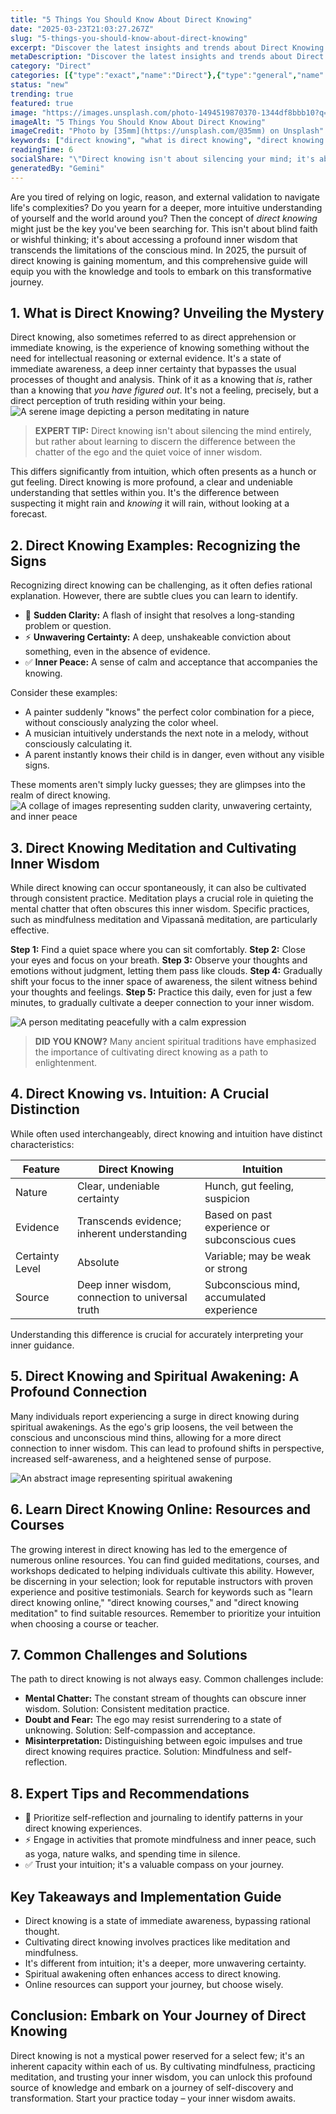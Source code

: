 ```yaml
---
title: "5 Things You Should Know About Direct Knowing"
date: "2025-03-23T21:03:27.267Z"
slug: "5-things-you-should-know-about-direct-knowing"
excerpt: "Discover the latest insights and trends about Direct Knowing. This comprehensive guide covers everything you need to know about Direct Knowing in 2025."
metaDescription: "Discover the latest insights and trends about Direct Knowing. This comprehensive guide covers everything you need to know about Direct Knowing in 2025."
category: "Direct"
categories: [{"type":"exact","name":"Direct"},{"type":"general","name":"Epistemology"},{"type":"medium","name":"Cognitive Science"},{"type":"specific","name":"Intuitive Perception"},{"type":"niche","name":"Gut Feelings"}]
status: "new"
trending: true
featured: true
image: "https://images.unsplash.com/photo-1494519870370-1344df8bbb10?q=85&w=1200&fit=max&fm=webp&auto=compress"
imageAlt: "5 Things You Should Know About Direct Knowing"
imageCredit: "Photo by [35mm](https://unsplash.com/@35mm) on Unsplash"
keywords: ["direct knowing", "what is direct knowing", "direct knowing examples", "direct knowing meditation", "how to achieve direct knowing", "direct knowing vs intuition", "books on direct knowing", "direct knowing spiritual awakening", "learn direct knowing online", "direct knowing courses"]
readingTime: 6
socialShare: "\"Direct knowing isn't about silencing your mind; it's about learning to discern the quiet voice of your inner wisdom amidst the mental chatter.  It's a journey of profound self-discovery.\""
generatedBy: "Gemini"
---
```




Are you tired of relying on logic, reason, and external validation to navigate life's complexities?  Do you yearn for a deeper, more intuitive understanding of yourself and the world around you? Then the concept of *direct knowing* might just be the key you've been searching for.  This isn't about blind faith or wishful thinking; it's about accessing a profound inner wisdom that transcends the limitations of the conscious mind.  In 2025, the pursuit of direct knowing is gaining momentum, and this comprehensive guide will equip you with the knowledge and tools to embark on this transformative journey.

## 1. What is Direct Knowing? Unveiling the Mystery

Direct knowing, also sometimes referred to as direct apprehension or immediate knowing, is the experience of knowing something without the need for intellectual reasoning or external evidence. It's a state of immediate awareness, a deep inner certainty that bypasses the usual processes of thought and analysis.  Think of it as a knowing that *is*, rather than a knowing that *you have figured out*.  It's not a feeling, precisely, but a direct perception of truth residing within your being.  ![A serene image depicting a person meditating in nature](https://images.unsplash.com/photo-1494519870370-1344df8bbb10?q=85&w=1200&fit=max&fm=webp&auto=compress)

> **EXPERT TIP:** Direct knowing isn't about silencing the mind entirely, but rather about learning to discern the difference between the chatter of the ego and the quiet voice of inner wisdom.

This differs significantly from intuition, which often presents as a hunch or gut feeling. Direct knowing is more profound, a clear and undeniable understanding that settles within you. It's the difference between suspecting it might rain and *knowing* it will rain, without looking at a forecast.

## 2. Direct Knowing Examples: Recognizing the Signs

Recognizing direct knowing can be challenging, as it often defies rational explanation. However, there are subtle clues you can learn to identify.

* 🔑 **Sudden Clarity:** A flash of insight that resolves a long-standing problem or question.
* ⚡ **Unwavering Certainty:**  A deep, unshakeable conviction about something, even in the absence of evidence.
* ✅ **Inner Peace:** A sense of calm and acceptance that accompanies the knowing.

Consider these examples:

* A painter suddenly "knows" the perfect color combination for a piece, without consciously analyzing the color wheel.
* A musician intuitively understands the next note in a melody, without consciously calculating it.
* A parent instantly knows their child is in danger, even without any visible signs.

These moments aren't simply lucky guesses; they are glimpses into the realm of direct knowing. ![A collage of images representing sudden clarity, unwavering certainty, and inner peace](https://images.unsplash.com/photo-1495126079838-bc62e659bec8?q=85&w=1200&fit=max&fm=webp&auto=compress)

## 3. Direct Knowing Meditation and Cultivating Inner Wisdom

While direct knowing can occur spontaneously, it can also be cultivated through consistent practice.  Meditation plays a crucial role in quieting the mental chatter that often obscures this inner wisdom.  Specific practices, such as mindfulness meditation and Vipassanā meditation, are particularly effective.

**Step 1:** Find a quiet space where you can sit comfortably.
**Step 2:** Close your eyes and focus on your breath.
**Step 3:** Observe your thoughts and emotions without judgment, letting them pass like clouds.
**Step 4:** Gradually shift your focus to the inner space of awareness, the silent witness behind your thoughts and feelings.
**Step 5:**  Practice this daily, even for just a few minutes, to gradually cultivate a deeper connection to your inner wisdom.

![A person meditating peacefully with a calm expression](https://images.unsplash.com/photo-1632407810141-91bbdcf17794?q=85&w=1200&fit=max&fm=webp&auto=compress)

> **DID YOU KNOW?** Many ancient spiritual traditions have emphasized the importance of cultivating direct knowing as a path to enlightenment.

## 4. Direct Knowing vs. Intuition: A Crucial Distinction

While often used interchangeably, direct knowing and intuition have distinct characteristics:

| Feature          | Direct Knowing                               | Intuition                                   |
|-----------------|---------------------------------------------|--------------------------------------------|
| Nature           | Clear, undeniable certainty                   | Hunch, gut feeling, suspicion              |
| Evidence         | Transcends evidence; inherent understanding | Based on past experience or subconscious cues |
| Certainty Level  | Absolute                                     | Variable; may be weak or strong            |
| Source           | Deep inner wisdom, connection to universal truth | Subconscious mind, accumulated experience   |

Understanding this difference is crucial for accurately interpreting your inner guidance.

## 5.  Direct Knowing and Spiritual Awakening: A Profound Connection

Many individuals report experiencing a surge in direct knowing during spiritual awakenings.  As the ego's grip loosens, the veil between the conscious and unconscious mind thins, allowing for a more direct connection to inner wisdom. This can lead to profound shifts in perspective, increased self-awareness, and a heightened sense of purpose.

![An abstract image representing spiritual awakening](https://images.unsplash.com/photo-1506388403683-626ea22f7bab?q=85&w=1200&fit=max&fm=webp&auto=compress)

## 6. Learn Direct Knowing Online: Resources and Courses

The growing interest in direct knowing has led to the emergence of numerous online resources.  You can find guided meditations, courses, and workshops dedicated to helping individuals cultivate this ability.  However, be discerning in your selection; look for reputable instructors with proven experience and positive testimonials.  Search for keywords such as "learn direct knowing online," "direct knowing courses," and "direct knowing meditation" to find suitable resources.  Remember to prioritize your intuition when choosing a course or teacher.

## 7. Common Challenges and Solutions

The path to direct knowing is not always easy.  Common challenges include:

* **Mental Chatter:**  The constant stream of thoughts can obscure inner wisdom.  Solution: Consistent meditation practice.
* **Doubt and Fear:**  The ego may resist surrendering to a state of unknowing. Solution: Self-compassion and acceptance.
* **Misinterpretation:**  Distinguishing between egoic impulses and true direct knowing requires practice. Solution: Mindfulness and self-reflection.

## 8. Expert Tips and Recommendations

* 🔑 Prioritize self-reflection and journaling to identify patterns in your direct knowing experiences.
* ⚡ Engage in activities that promote mindfulness and inner peace, such as yoga, nature walks, and spending time in silence.
* ✅ Trust your intuition; it's a valuable compass on your journey.

## Key Takeaways and Implementation Guide

* Direct knowing is a state of immediate awareness, bypassing rational thought.
* Cultivating direct knowing involves practices like meditation and mindfulness.
* It's different from intuition; it's a deeper, more unwavering certainty.
* Spiritual awakening often enhances access to direct knowing.
* Online resources can support your journey, but choose wisely.

## Conclusion: Embark on Your Journey of Direct Knowing

Direct knowing is not a mystical power reserved for a select few; it's an inherent capacity within each of us. By cultivating mindfulness, practicing meditation, and trusting your inner wisdom, you can unlock this profound source of knowledge and embark on a journey of self-discovery and transformation.  Start your practice today – your inner wisdom awaits.

